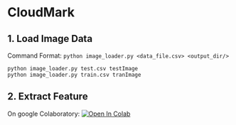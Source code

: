 # CloudMark

## 1. Load Image Data
Command Format: `python image_loader.py <data_file.csv> <output_dir/>`
```
python image_loader.py test.csv testImage
python image_loader.py train.csv tranImage
```
## 2. Extract Feature
On google Colaboratory:
[![Open In Colab](https://colab.research.google.com/assets/colab-badge.svg)](https://colab.research.google.com/github/jeness/CloudMark/blob/master/tf_hub_delf_module.ipynb)